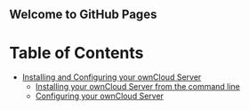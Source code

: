 ## Welcome to GitHub Pages

Table of Contents
=================

  * [Installing and Configuring your ownCloud Server](#https://github.com/lmcgarry/lmcgarry.github.io/blob/master/Installing.md#installing-and-configuring-an-owncloud-server)
    * [Installing your ownCloud Server from the command line](#https://github.com/lmcgarry/lmcgarry.github.io/blob/master/Installing.md#installing-your-owncloud-server-from-the-command-line)
    * [Configuring your ownCloud Server](#https://github.com/lmcgarry/lmcgarry.github.io/blob/master/Installing.md#configuring-your-owncloud-server)
    
